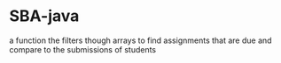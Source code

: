 # SBA-java
a function the filters though arrays to find assignments that are due and compare to the submissions of students
